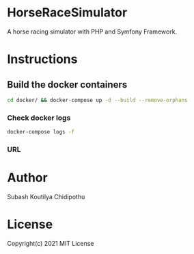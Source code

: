 # HorseRaceSimulator
A horse racing simulator with PHP and Symfony Framework.

# Instructions
## Build the docker containers
```bash
cd docker/ && docker-compose up -d --build --remove-orphans
```

### Check docker logs
```bash
docker-compose logs -f
```

### URL


# Author
Subash Koutilya Chidipothu

# License
Copyright(c) 2021 MIT License
